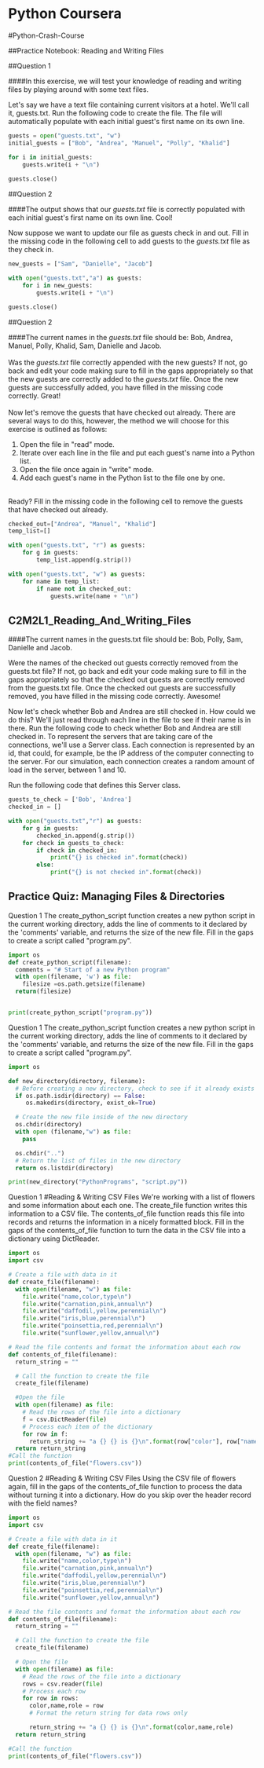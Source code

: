 # Python Coursera
#Python-Crash-Course

##Practice Notebook: Reading and Writing Files



##Question 1 

####In this exercise, we will test your knowledge of reading and writing files by playing around with some text files.

Let's say we have a text file containing current visitors at a hotel. We'll call it, guests.txt. Run the following code to create the file. The file will automatically populate with each initial guest's first name on its own line.

``` python
guests = open("guests.txt", "w")
initial_guests = ["Bob", "Andrea", "Manuel", "Polly", "Khalid"]

for i in initial_guests:
    guests.write(i + "\n")
    
guests.close()
```   

##Question 2 

####The output shows that our *guests.txt* file is correctly populated with each initial guest's first name on its own line.  Cool!

Now suppose we want to update our file as guests check in and out.  Fill in the missing code in the following cell to add guests to the *guests.txt* file as they check in.


``` python
new_guests = ["Sam", "Danielle", "Jacob"]

with open("guests.txt","a") as guests:
    for i in new_guests:
        guests.write(i + "\n")

guests.close()
```   


##Question 2 

####The current names in the *guests.txt* file should be:  Bob, Andrea, Manuel, Polly, Khalid, Sam, Danielle and Jacob.
<br><br>
Was the *guests.txt* file correctly appended with the new guests? If not, go back and edit your code making sure to fill in the gaps appropriately so that the new guests are correctly added to the *guests.txt* file.  Once the new guests are successfully added, you have filled in the missing code correctly.  Great!
<br><br>
Now let's remove the guests that have checked out already.  There are several ways to do this, however, the method we will choose for this exercise is outlined as follows:
1. Open the file in "read" mode.
2. Iterate over each line in the file and put each guest's name into a Python list.
3. Open the file once again in "write" mode.
4. Add each guest's name in the Python list to the file one by one.

<br>
Ready? Fill in the missing code in the following cell to remove the guests that have checked out already.

``` python
checked_out=["Andrea", "Manuel", "Khalid"]
temp_list=[]

with open("guests.txt", "r") as guests:
    for g in guests:
        temp_list.append(g.strip())

with open("guests.txt", "w") as guests:
    for name in temp_list:
        if name not in checked_out:
            guests.write(name + "\n")
```   

## C2M2L1_Reading_And_Writing_Files

####The current names in the guests.txt file should be: Bob, Polly, Sam, Danielle and Jacob.

Were the names of the checked out guests correctly removed from the guests.txt file? If not, go back and edit your code making sure to fill in the gaps appropriately so that the checked out guests are correctly removed from the guests.txt file. Once the checked out guests are successfully removed, you have filled in the missing code correctly. Awesome!

Now let's check whether Bob and Andrea are still checked in. How could we do this? We'll just read through each line in the file to see if their name is in there. Run the following code to check whether Bob and Andrea are still checked in.
To represent the servers that are taking care of the connections, we'll use a Server class. Each connection is represented by an id, that could, for example, be the IP address of the computer connecting to the server. For our simulation, each connection creates a random amount of load in the server, between 1 and 10.

Run the following code that defines this Server class.

``` python
guests_to_check = ['Bob', 'Andrea']
checked_in = []

with open("guests.txt","r") as guests:
    for g in guests:
        checked_in.append(g.strip())
    for check in guests_to_check:
        if check in checked_in:
            print("{} is checked in".format(check))
        else:
            print("{} is not checked in".format(check))

```   

## Practice Quiz: Managing Files & Directories




Question 1
The create_python_script function creates a new python script in the current working directory, adds the line of comments to it declared  by the 'comments' variable, and returns the size of the new file. Fill in the gaps to create a script called "program.py".

``` python
import os
def create_python_script(filename):
  comments = "# Start of a new Python program"
  with open(filename, 'w') as file: 
    filesize =os.path.getsize(filename)
  return(filesize)


print(create_python_script("program.py"))

```   

Question 1
The create_python_script function creates a new python script in the current working directory, adds the line of comments to it declared  by the 'comments' variable, and returns the size of the new file. Fill in the gaps to create a script called "program.py".

``` python
import os

def new_directory(directory, filename):
  # Before creating a new directory, check to see if it already exists
  if os.path.isdir(directory) == False:
     os.makedirs(directory, exist_ok=True)

  # Create the new file inside of the new directory
  os.chdir(directory)
  with open (filename,"w") as file:
    pass

  os.chdir("..")
  # Return the list of files in the new directory
  return os.listdir(directory)

print(new_directory("PythonPrograms", "script.py"))

```  


Question 1
#Reading & Writing CSV Files
We're working with a list of flowers and some information about each one. The create_file function writes this information to a CSV file. The contents_of_file function reads this file into records and returns the information in a nicely formatted block. Fill in the gaps of the contents_of_file function to turn the data in the CSV file into a dictionary using DictReader.
``` python
import os
import csv

# Create a file with data in it
def create_file(filename):
  with open(filename, "w") as file:
    file.write("name,color,type\n")
    file.write("carnation,pink,annual\n")
    file.write("daffodil,yellow,perennial\n")
    file.write("iris,blue,perennial\n")
    file.write("poinsettia,red,perennial\n")
    file.write("sunflower,yellow,annual\n")

# Read the file contents and format the information about each row
def contents_of_file(filename):
  return_string = ""

  # Call the function to create the file 
  create_file(filename)

  #Open the file
  with open(filename) as file:
    # Read the rows of the file into a dictionary
    f = csv.DictReader(file)
    # Process each item of the dictionary
    for row in f:
      return_string += "a {} {} is {}\n".format(row["color"], row["name"], row["type"])
  return return_string
#Call the function
print(contents_of_file("flowers.csv"))

```   

Question 2
#Reading & Writing CSV Files
 Using the CSV file of flowers again, fill in the gaps of the contents_of_file function to process the data without turning it into a dictionary. How do you skip over the header record with the field names?

``` python
import os
import csv

# Create a file with data in it
def create_file(filename):
  with open(filename, "w") as file:
    file.write("name,color,type\n")
    file.write("carnation,pink,annual\n")
    file.write("daffodil,yellow,perennial\n")
    file.write("iris,blue,perennial\n")
    file.write("poinsettia,red,perennial\n")
    file.write("sunflower,yellow,annual\n")

# Read the file contents and format the information about each row
def contents_of_file(filename):
  return_string = ""

  # Call the function to create the file 
  create_file(filename)

  # Open the file
  with open(filename) as file:
    # Read the rows of the file into a dictionary
    rows = csv.reader(file)
    # Process each row
    for row in rows:
      color,name,role = row
      # Format the return string for data rows only

      return_string += "a {} {} is {}\n".format(color,name,role)
  return return_string

#Call the function
print(contents_of_file("flowers.csv"))
```